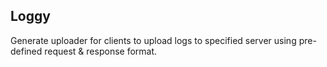 ## Loggy

Generate uploader for clients to upload logs to specified server using pre-defined request & response format.
